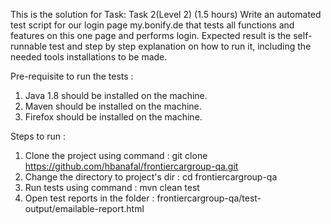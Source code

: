 This is the solution for Task: Task 2(Level 2) (1.5 hours)
Write an automated test script for our login page my.bonify.de that tests all functions and
features on this one page and performs login.
Expected result is the self-runnable test and step by step explanation on how to run it,
including the needed tools installations to be made.

Pre-requisite to run the tests :

1. Java 1.8 should be installed on the machine.
2. Maven should be installed on the machine.
3. Firefox should be installed on the machine.

Steps to run :

1. Clone the project using command : git clone https://github.com/hbanafal/frontiercargroup-qa.git
2. Change the directory to project's dir : cd frontiercargroup-qa
3. Run tests using command : mvn clean test
4. Open test reports in the folder : frontiercargroup-qa/test-output/emailable-report.html
